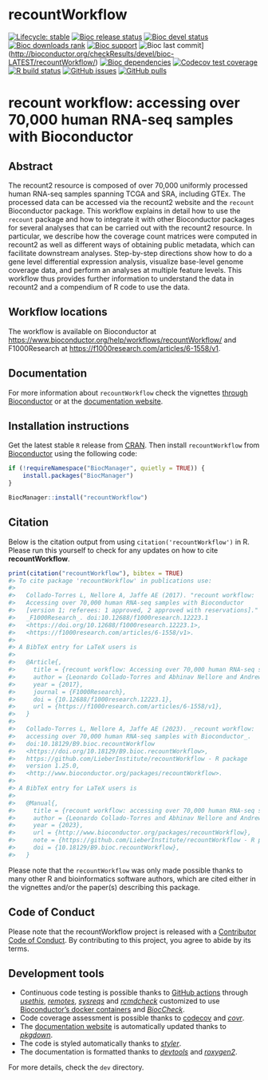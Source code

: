 
<!-- README.md is generated from README.Rmd. Please edit that file -->

# recountWorkflow

<!-- badges: start -->

[![Lifecycle:
stable](https://img.shields.io/badge/lifecycle-stable-brightgreen.svg)](https://lifecycle.r-lib.org/articles/stages.html#stable)
[![Bioc release
status](http://www.bioconductor.org/shields/build/release/workflows/recountWorkflow.svg)](https://bioconductor.org/checkResults/release/bioc-LATEST/recountWorkflow)
[![Bioc devel
status](http://www.bioconductor.org/shields/build/devel/workflows/recountWorkflow.svg)](https://bioconductor.org/checkResults/devel/bioc-LATEST/recountWorkflow)
[![Bioc downloads
rank](https://bioconductor.org/shields/downloads/release/recountWorkflow.svg)](http://bioconductor.org/packages/stats/workflows/recountWorkflow/)
[![Bioc
support](https://bioconductor.org/shields/posts/recountWorkflow.svg)](https://support.bioconductor.org/tag/recountWorkflow)
![Bioc last
commit](https://bioconductor.org/shields/lastcommit/devel/workflows/recountWorkflow.svg)\](<http://bioconductor.org/checkResults/devel/bioc-LATEST/recountWorkflow/>)
[![Bioc
dependencies](https://bioconductor.org/shields/dependencies/release/recountWorkflow.svg)](https://bioconductor.org/packages/release/workflows/html/recountWorkflow.html#since)
[![Codecov test
coverage](https://codecov.io/gh/LieberInstitute/recountWorkflow/branch/devel/graph/badge.svg)](https://codecov.io/gh/LieberInstitute/recountWorkflow?branch=devel)
[![R build
status](https://github.com/LieberInstitute/recountWorkflow/workflows/R-CMD-check-bioc/badge.svg)](https://github.com/LieberInstitute/recountWorkflow/actions)
[![GitHub
issues](https://img.shields.io/github/issues/LieberInstitute/recountWorkflow)](https://github.com/LieberInstitute/recountWorkflow/issues)
[![GitHub
pulls](https://img.shields.io/github/issues-pr/LieberInstitute/recountWorkflow)](https://github.com/LieberInstitute/recountWorkflow/pulls)
<!-- badges: end -->

# recount workflow: accessing over 70,000 human RNA-seq samples with Bioconductor

## Abstract

The recount2 resource is composed of over 70,000 uniformly processed
human RNA-seq samples spanning TCGA and SRA, including GTEx. The
processed data can be accessed via the recount2 website and the
`recount` Bioconductor package. This workflow explains in detail how to
use the `recount` package and how to integrate it with other
Bioconductor packages for several analyses that can be carried out with
the recount2 resource. In particular, we describe how the coverage count
matrices were computed in recount2 as well as different ways of
obtaining public metadata, which can facilitate downstream analyses.
Step-by-step directions show how to do a gene level differential
expression analysis, visualize base-level genome coverage data, and
perform an analyses at multiple feature levels. This workflow thus
provides further information to understand the data in recount2 and a
compendium of R code to use the data.

## Workflow locations

The workflow is available on Bioconductor at
<https://www.bioconductor.org/help/workflows/recountWorkflow/> and
F1000Research at <https://f1000research.com/articles/6-1558/v1>.

## Documentation

For more information about `recountWorkflow` check the vignettes
[through Bioconductor](http://bioconductor.org/packages/recountWorkflow)
or at the [documentation
website](http://LieberInstitute.github.io/recountWorkflow).

## Installation instructions

Get the latest stable `R` release from
[CRAN](http://cran.r-project.org/). Then install `recountWorkflow` from
[Bioconductor](http://bioconductor.org/) using the following code:

``` r
if (!requireNamespace("BiocManager", quietly = TRUE)) {
    install.packages("BiocManager")
}

BiocManager::install("recountWorkflow")
```

## Citation

Below is the citation output from using `citation('recountWorkflow')` in
R. Please run this yourself to check for any updates on how to cite
**recountWorkflow**.

``` r
print(citation("recountWorkflow"), bibtex = TRUE)
#> To cite package 'recountWorkflow' in publications use:
#> 
#>   Collado-Torres L, Nellore A, Jaffe AE (2017). "recount workflow:
#>   Accessing over 70,000 human RNA-seq samples with Bioconductor
#>   [version 1; referees: 1 approved, 2 approved with reservations]."
#>   _F1000Research_. doi:10.12688/f1000research.12223.1
#>   <https://doi.org/10.12688/f1000research.12223.1>,
#>   <https://f1000research.com/articles/6-1558/v1>.
#> 
#> A BibTeX entry for LaTeX users is
#> 
#>   @Article{,
#>     title = {recount workflow: Accessing over 70,000 human RNA-seq samples with Bioconductor [version 1; referees: 1 approved, 2 approved with reservations]},
#>     author = {Leonardo Collado-Torres and Abhinav Nellore and Andrew E. Jaffe},
#>     year = {2017},
#>     journal = {F1000Research},
#>     doi = {10.12688/f1000research.12223.1},
#>     url = {https://f1000research.com/articles/6-1558/v1},
#>   }
#> 
#>   Collado-Torres L, Nellore A, Jaffe AE (2023). _recount workflow:
#>   accessing over 70,000 human RNA-seq samples with Bioconductor_.
#>   doi:10.18129/B9.bioc.recountWorkflow
#>   <https://doi.org/10.18129/B9.bioc.recountWorkflow>,
#>   https://github.com/LieberInstitute/recountWorkflow - R package
#>   version 1.25.0,
#>   <http://www.bioconductor.org/packages/recountWorkflow>.
#> 
#> A BibTeX entry for LaTeX users is
#> 
#>   @Manual{,
#>     title = {recount workflow: accessing over 70,000 human RNA-seq samples with Bioconductor},
#>     author = {Leonardo Collado-Torres and Abhinav Nellore and Andrew E. Jaffe},
#>     year = {2023},
#>     url = {http://www.bioconductor.org/packages/recountWorkflow},
#>     note = {https://github.com/LieberInstitute/recountWorkflow - R package version 1.25.0},
#>     doi = {10.18129/B9.bioc.recountWorkflow},
#>   }
```

Please note that the `recountWorkflow` was only made possible thanks to
many other R and bioinformatics software authors, which are cited either
in the vignettes and/or the paper(s) describing this package.

## Code of Conduct

Please note that the recountWorkflow project is released with a
[Contributor Code of
Conduct](https://contributor-covenant.org/version/2/0/CODE_OF_CONDUCT.html).
By contributing to this project, you agree to abide by its terms.

## Development tools

- Continuous code testing is possible thanks to [GitHub
  actions](https://www.tidyverse.org/blog/2020/04/usethis-1-6-0/)
  through *[usethis](https://CRAN.R-project.org/package=usethis)*,
  *[remotes](https://CRAN.R-project.org/package=remotes)*,
  *[sysreqs](https://github.com/r-hub/sysreqs)* and
  *[rcmdcheck](https://CRAN.R-project.org/package=rcmdcheck)* customized
  to use [Bioconductor’s docker
  containers](https://www.bioconductor.org/help/docker/) and
  *[BiocCheck](https://bioconductor.org/packages/3.17/BiocCheck)*.
- Code coverage assessment is possible thanks to
  [codecov](https://codecov.io/gh) and
  *[covr](https://CRAN.R-project.org/package=covr)*.
- The [documentation
  website](http://LieberInstitute.github.io/recountWorkflow) is
  automatically updated thanks to
  *[pkgdown](https://CRAN.R-project.org/package=pkgdown)*.
- The code is styled automatically thanks to
  *[styler](https://CRAN.R-project.org/package=styler)*.
- The documentation is formatted thanks to
  *[devtools](https://CRAN.R-project.org/package=devtools)* and
  *[roxygen2](https://CRAN.R-project.org/package=roxygen2)*.

For more details, check the `dev` directory.
